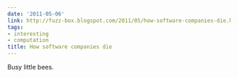 ```yaml
---
date: '2011-05-06'
link: http://fuzz-box.blogspot.com/2011/05/how-software-companies-die.html
tags:
- interesting
- computation
title: How software companies die
---
```


Busy little bees.

